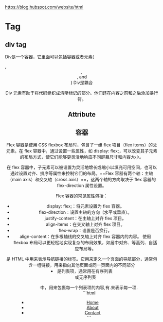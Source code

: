 https://blog.hubspot.com/website/html
# Tag
## div tag
Div是一个容器，它里面可以包括容器或者元素(<nav>, <header>, <footer>, and <form>)
Div是耦合

Div 元素有助于将代码组织成清晰标记的部分。他们还在内容之前和之后添加换行符。

# Attribute
# 容器
Flex 容器是使用 CSS flexbox 布局时，包含了一组 flex 项目（flex items）的父元素。在 flex 容器中，通过设置一些属性，如 display: flex;，可以改变其子元素的布局方式，使它们能够更灵活地响应不同屏幕尺寸和内容大小。

在 flex 容器中，子元素可以被设置为灵活地增长或缩小以填充可用空间，也可以通过设置对齐、排序等属性来控制它们的布局。==Flex 容器有两个轴：主轴（main axis）和交叉轴（cross axis）==，这两个轴的方向取决于 flex 容器的 flex-direction 属性设置。

Flex 容器的常见属性包括：

+ display: flex;：将元素设置为 flex 容器。
+ flex-direction：设置主轴的方向（水平或垂直）。 
+ justify-content：在主轴上对齐 flex 项目。
+ align-items：在交叉轴上对齐 flex 项目。
+ flex-wrap：设置是否换行。
+ align-content：在多根轴线的交叉轴上对齐 flex 容器内的内容。
使用 flexbox 布局可以更轻松地实现复杂的布局效果，如居中对齐、等高列、自适应布局等。



<nav> 是 HTML 中用来表示导航链接的标签。它用来定义一个页面的导航部分，通常包含一组链接，用来指向其他页面或同一页面内的不同部分<br>
<li>是列表项，通常用在有序列表 <ol> 或无序列表 <ul> 中，用来包裹每一个列表项的内容,有.来表示每一项.<br>
```html
<nav>
    <ul>
        <li><a href="index.html">Home</a></li>
        <li><a href="about.html">About</a></li>
        <li><a href="contact.html">Contact</a></li>
    </ul>
</nav>
```